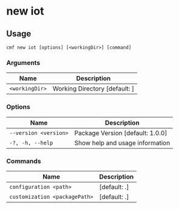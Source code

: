 # new iot

<!-- BEGIN USAGE -->

Usage
-----

```
cmf new iot [options] [<workingDir>] [command]
```

### Arguments

Name | Description
---- | -----------
`<workingDir>` | Working Directory [default: ]

### Options

Name | Description
---- | -----------
`--version <version>` | Package Version [default: 1.0.0]
`-?, -h, --help` | Show help and usage information

### Commands

Name | Description
---- | -----------
`configuration <path>` | [default: .]
`customization <packagePath>` | [default: .]


<!-- END USAGE -->
